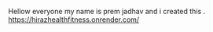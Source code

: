 Hellow everyone my name is prem jadhav and i created this .
https://hirazhealthfitness.onrender.com/
